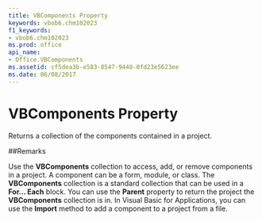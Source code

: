 ```yaml
---
title: VBComponents Property
keywords: vbob6.chm102023
f1_keywords:
- vbob6.chm102023
ms.prod: office
api_name:
- Office.VBComponents
ms.assetid: cf5dea3b-e583-8547-9448-0fd23e5623ee
ms.date: 06/08/2017
---
```



# VBComponents Property



Returns a collection of the components contained in a project.

##Remarks

Use the  **VBComponents** collection to access, add, or remove components in a project. A component can be a form, module, or class. The **VBComponents** collection is a standard collection that can be used in a **For… Each** block.
You can use the  **Parent** property to return the project the **VBComponents** collection is in.
In Visual Basic for Applications, you can use the  **Import** method to add a component to a project from a file.

